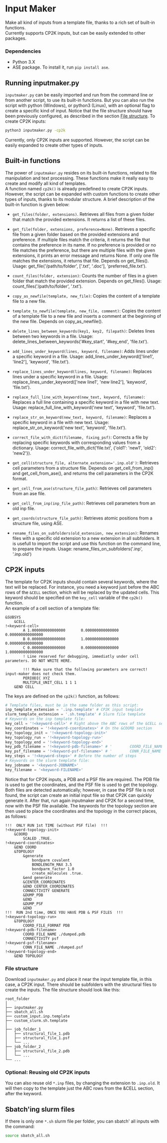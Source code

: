 # Input Maker   
Make all kind of inputs from a template file, thanks to a rich set of built-in functions.  
Currently supports CP2K inputs, but can be easily extended to other packages.  


### Dependencies  
- Python 3.X  
- ASE package. To install it, run `pip install ase`.  


## Running inputmaker.py  

`inputmaker.py` can be easily imported and run from the command line or from another script, to use its built-in functions. But you can also run the script with python (Windows), or python3 (Linux), with an optional flag to create a specific kind of input. Notice that the file structure should have been previously configured, as described in the section [File structure](#file-structure). To create CP2K inputs:  

```bash
python3 inputmaker.py -cp2k
```

Currently, only CP2K inputs are supported. However, the script can be easily expanded to create other types of inputs.


## Built-in functions  

The power of `inputmaker.py` resides on its built-in functions, related to file manipulation and text processing. These functions make it really easy to create and modify all kind of templates.  
A function named `cp2k()` is already predefined to create CP2K inputs. However, the script can be expanded with custom functions to create other types of inputs, thanks to its modular structure. A brief description of the built-in function is given below:  

- `get_files(folder, extensions)`. Retrieves all files from a given folder that match the provided extensions. It returns a list of these files.  

- `get_file(folder, extensions, preference=None)`. Retrieves a specific file from a given folder based on the provided extensions and preference. If multiple files match the criteria, it returns the file that contains the preference in its name. If no preference is provided or no file matches the preference, but there are multiple files with the given extensions, it prints an error message and returns None. If only one file matches the extensions, it returns that file. Depends on get_files(). Usage: get_file('/path/to/folder', ['.txt', '.doc'], 'preferred_file.txt').  

- `count_files(folder, extension)`: Counts the number of files in a given folder that match the provided extension. Depends on get_files(). Usage: count_files('/path/to/folder', '.txt').  

- `copy_as_newfile(template, new_file)`: Copies the content of a template file to a new file.  

- `template_to_newfile(template, new_file, comment)`: Copies the content of a template file to a new file and inserts a comment at the beginning of the new file. Depends on copy_as_newfile().  

- `delete_lines_between_keywords(key1, key2, filepath)`: Deletes lines between two keywords in a file. Usage: delete_lines_between_keywords('#key_start', '#key_end', 'file.txt').  

- `add_lines_under_keyword(lines, keyword, filename)`: Adds lines under a specific keyword in a file. Usage: add_lines_under_keyword(['line1', 'line2'], 'keyword', 'file.txt').  

- `replace_lines_under_keyword(lines, keyword, filename)`: Replaces lines under a specific keyword in a file. Usage: replace_lines_under_keyword(['new line1', 'new line2'], 'keyword', 'file.txt').  

- `replace_full_line_with_keyword(new_text, keyword, filename)`: Replaces a full line containing a specific keyword in a file with new text. Usage: replace_full_line_with_keyword('new text', 'keyword', 'file.txt').  

- `replace_str_on_keyword(new_text, keyword, filename)`: Replaces a specific keyword in a file with new text. Usage: replace_str_on_keyword('new text', 'keyword', 'file.txt').  

- `correct_file_with_dict(filename, fixing_psf)`: Corrects a file by replacing specific keywords with corresponding values from a dictionary. Usage: correct_file_with_dict('file.txt', {'old1': 'new1', 'old2': 'new2'}).  

- `get_cell(structure_file, alternate_extension='.inp.old')`: Retrieves cell parameters from a structure file. Depends on get_cell_from_inp() and get_cell_from_ase(), and returns the cell parameters in the CP2K format.

- `get_cell_from_ase(structure_file_path)`: Retrieves cell parameters from an ase file.  

- `get_cell_from_inp(inp_file_path)`: Retrieves cell parameters from an old inp file.  

- `get_coords(structure_file_path)`: Retrieves atomic positions from a structure file, using ASE.  

- `rename_files_on_subfolders(old_extension, new_extension)`: Renames files with a specific old extension to a new extension in all subfolders. It is usefull to import the script and use this function on the command line, to prepare the inputs. Usage: rename_files_on_subfolders('.inp', '.inp.old')


## CP2K inputs

The template for CP2K inputs should contain several keywords, where the text will be replaced. For instance, you need a keyword just before the ABC rows of the `&CELL` section, which will be replaced by the updated cells. This keyword should be specified on the `key_cell` variable of the `cp2k()` function.  
An example of a cell section of a template file:  

```CP2K
&SUBSYS
    &CELL
!<keyword-cell>
        A 1.000000000000000       0.000000000000000       0.000000000000000
        B 0.000000000000000       1.000000000000000       0.000000000000000
        C 0.000000000000000       0.000000000000000       1.000000000000000
        ! Line reserved for debugging, immediatly under cell parameters. DO NOT WRITE HERE.

        !!! Make sure that the following parameters are correct! input-maker does not check them.
        PERIODIC XYZ
        MULTIPLE_UNIT_CELL 1 1 1
    &END CELL
```

The keys are defined on the `cp2k()` function, as follows:  
```python
# Template files, must be in the same folder as this script:
inp_template_extension = '.inp.template' # CP2K input template
slurm_template_extension = '.sh.template' # Slurm file template
# Keywords on the inp template file:
key_cell = '!<keyword-cell>' # Right above the ABC rows of the &CELL section
key_coordinates = '!<keyword-coordinates>' # On the &COORD section 
key_topology_init = '!<keyword-topology-init>' 
key_topology_run = '!<keyword-topology-run>'
key_topology_end = '!<keyword-topology-end>'
key_pdb_filename = '!<keyword-pdb-filename>' # '        COORD_FILE_NAME ./dumped.pdb'
key_psf_filename = '!<keyword-psf-filename>' # '        CONN_FILE_NAME ./dumped.psf'
key_steps = '!<keyword-steps>' # Before the number of steps
# Keywords on the slurm template file:
key_jobname = '<keyword-JOBNAME>'
key_filename = '<keyword-FILENAME>'
```

Notice that for CP2K inputs, a PDB and a PSF file are required. The PDB file is used to get the coordinates, and the PSF file is used to get the topology. Both files are detected automatically; however, in case the PSF file is not found, the script can create an initial input file so that CP2K can quickly generate it. After that, run again inputmaker and CP2K for a second time, now with the PSF file available. The keywords for the topology section are then used to place the coordinates and the topology in the correct places, as follows:  

```CP2K
!!!  ONLY RUN 1st TIME (without PSF file)  !!!
!<keyword-topology-init>
    &COORD
        SCALED .TRUE.
!<keyword-coordinates>
    &END COORD   
    &TOPOLOGY
        &generate
            bondparm covalent 
            BONDLENGTH_MAX 3.5
            bondparm_factor 1.0
            create_molecules .true.
        &end generate
        &CENTER_COORDINATES
        &END CENTER_COORDINATES
        CONNECTIVITY GENERATE
        &DUMP_PDB
        &END
        &DUMP_PSF
        &END
!!!  RUN 2nd time, ONCE YOU HAVE PDB & PSF FILES  !!!
!<keyword-topology-run>
    &TOPOLOGY
        COORD_FILE_FORMAT PDB
!<keyword-pdb-filename>
        COORD_FILE_NAME ./dumped.pdb
        CONNECTIVITY psf
!<keyword-psf-filename>
        CONN_FILE_NAME ./dumped.psf
!<keyword-topology-end>
    &END TOPOLOGY
```


### File structure  

Download `inputmaker.py` and place it near the input template file, in this case, a CP2K input. There should be subfolders with the structural files to create the inputs. The file structure should look like this:  

```
root_folder
│
├── inputmaker.py
├── sbatch_all.sh
├── custom_input.inp.template
├── custom_slurm.sh.template
│
├── job_folder_1
│   ├── structural_file_1.pdb
│   ├── structural_file_1.psf
│   └── ...
├── job_folder_2
│   ├── structural_file_2.pdb
│   └── ...
└── ...
```


### Optional: Reusing old CP2K inputs  

You can also reuse old `*.inp` files, by changing the extension to `.inp.old`. It will then copy to the template just the ABC rows from the &CELL section, after the keyword.  


## Sbatch'ing slurm files  

If there is only one `*.sh` slurm file per folder, you can sbatch' all inputs with the command:  

```bash
source sbatch_all.sh
```

